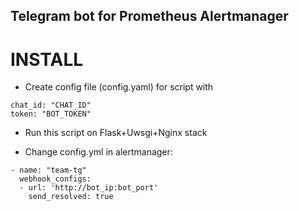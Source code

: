 ## Telegram bot for Prometheus Alertmanager

# INSTALL

- Create config file (config.yaml) for script with
```
chat_id: "CHAT_ID"
token: "BOT_TOKEN"
```


- Run this script on Flask+Uwsgi+Nginx stack

- Change config.yml in alertmanager:

```
- name: "team-tg"
  webhook_configs:
  - url: 'http://bot_ip:bot_port'
    send_resolved: true
```

